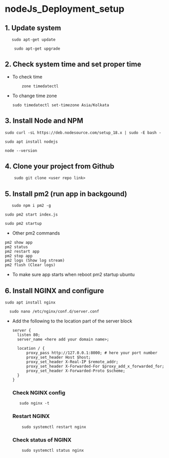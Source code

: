 # nodeJs_Deployment_setup

## 1. Update system
  ```
     sudo apt-get update
  ```

  ```
      sudo apt-get upgrade
  ```

## 2. Check system time and set proper time
- To check time
  ```
      zone timedatectl
   ```

- To change time zone
  ```
  sudo timedatectl set-timezone Asia/Kolkata
   ```

## 3. Install Node and NPM
``` 
sudo curl -sL https://deb.nodesource.com/setup_18.x | sudo -E bash -
```

```sudo apt install nodejs```

``` node --version ```

## 4. Clone your project from Github

``` 
    sudo git clone <user repo link>
```
## 5. Install pm2 (run app in backgound)
``` 
   sudo npm i pm2 -g
```
``` 
sudo pm2 start index.js
 ```
``` 
sudo pm2 startup
```
 - Other pm2 commands
  ```
  pm2 show app
  pm2 status
  pm2 restart app
  pm2 stop app
  pm2 logs (Show log stream)
  pm2 flush (Clear logs)
  ```
  - To make sure app starts when reboot pm2 startup ubuntu
  
## 6. Install NGINX and configure
  ```
  sudo apt install nginx
```
``` 
  sudo nano /etc/nginx/conf.d/server.conf
 ```
- Add the following to the location part of the server block
  ```
  server {
    listen 80;
    server_name <here add your domain name>; 

    location / {
        proxy_pass http://127.0.0.1:8000; # here your port number 
        proxy_set_header Host $host;
        proxy_set_header X-Real-IP $remote_addr;
        proxy_set_header X-Forwarded-For $proxy_add_x_forwarded_for;
        proxy_set_header X-Forwarded-Proto $scheme;
    }
  }
  ```
  
  ### Check NGINX config
  ```
     sudo nginx -t
  ```
  
  ### Restart NGINX
  ```
      sudo systemctl restart nginx
  ```
  
  ### Check status  of NGINX
  ```
      sudo systemctl status nginx
  ```
  
